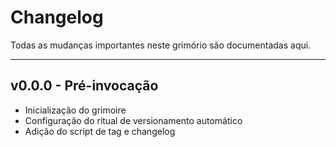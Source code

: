 # Changelog

Todas as mudanças importantes neste grimório são documentadas aqui.

---

## v0.0.0 - Pré-invocação

- Inicialização do grimoire
- Configuração do ritual de versionamento automático
- Adição do script de tag e changelog